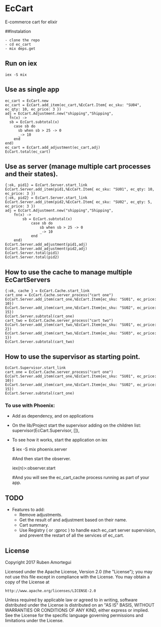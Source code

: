 # EcCart

E-commerce cart for elixir

##Instalation

    - clone the repo
    - cd ec_cart
    - mix deps.get

## Run on iex

    iex -S mix

## Use as single app

    ec_cart = EcCart.new
    ec_cart = EcCart.add_item(ec_cart,%EcCart.Item{ ec_sku: "SU04", ec_qty: 10, ec_price: 3 })
    adj = EcCart.Adjustment.new("shipping","Shipping", 
      fn(x) ->
      sb = EcCart.subtotal(x)
        case sb do
          sb when sb > 25 -> 0
          _-> 10
        end
    end)
    ec_cart = EcCart.add_adjustment(ec_cart,adj)
    EcCart.total(ec_cart)


## Use as server (manage multiple cart processes and their states).

    {:ok, pid1} = EcCart.Server.start_link
    EcCart.Server.add_item(pid1,%EcCart.Item{ ec_sku: "SU01", ec_qty: 10, ec_price: 3 })
    {:ok, pid2} = EcCart.Server.start_link
    EcCart.Server.add_item(pid2,%EcCart.Item{ ec_sku: "SU02", ec_qty: 5, ec_price: 3 })
    adj = EcCart.Adjustment.new("shipping","Shipping",
        fn(x) ->
            sb = EcCart.subtotal(x)
                case sb do
                    sb when sb > 25 -> 0
                    _-> 10
                end
        end)
    EcCart.Server.add_adjustment(pid1,adj)
    EcCart.Server.add_adjustment(pid2,adj)
    EcCart.Server.total(pid1)
    EcCart.Server.total(pid2)

## How to use the cache to manage multiple EcCartServers

    {:ok, cache } = EcCart.Cache.start_link
    cart_one = EcCart.Cache.server_process("cart one")
    EcCart.Server.add_item(cart_one,%EcCart.Item{ec_sku: "SU01", ec_price: 10})
    EcCart.Server.add_item(cart_one,%EcCart.Item{ec_sku: "SU02", ec_price: 15})
    EcCart.Server.subtotal(cart_one)
    cart_two = EcCart.Cache.server_process("cart two")
    EcCart.Server.add_item(cart_two,%EcCart.Item{ec_sku: "SU01", ec_price: 2})
    EcCart.Server.add_item(cart_two,%EcCart.Item{ec_sku: "SU03", ec_price: 1})
    EcCart.Server.subtotal(cart_two)

## How to use the supervisor as starting point.

    EcCart.Supervisor.start_link
    cart_one = EcCart.Cache.server_process("cart one")
    EcCart.Server.add_item(cart_one,%EcCart.Item{ec_sku: "SU01", ec_price: 10})
    EcCart.Server.add_item(cart_one,%EcCart.Item{ec_sku: "SU02", ec_price: 15})
    EcCart.Server.subtotal(cart_one)

### To use with Phoenix:
  -  Add as dependency, and on applications
  - On the lib/Project start the supervisor adding on the children list: supervisor(EcCart.Supervisor, []),
  - To see how it works, start the application on iex
  
      $ iex -S mix phoenix.server
      
      #And then start the observer.
      
      iex(n)>:observer.start
        
      #And you will see the ec_cart_cache process running as part of your app.

## TODO

  - Features to add:
    * Remove adjustments.
    * Get the result of and adjustment based on their name.
    * Cart summary.
    * Use Registry ( or :gproc ) to handle each ec_cart server supervision, and 
      prevent the restart of all the services of ec_cart.

## License

Copyright 2017 Ruben Amortegui

Licensed under the Apache License, Version 2.0 (the "License");
you may not use this file except in compliance with the License.
You may obtain a copy of the License at

    http://www.apache.org/licenses/LICENSE-2.0

Unless required by applicable law or agreed to in writing, software
distributed under the License is distributed on an "AS IS" BASIS,
WITHOUT WARRANTIES OR CONDITIONS OF ANY KIND, either express or implied.
See the License for the specific language governing permissions and
limitations under the License.
